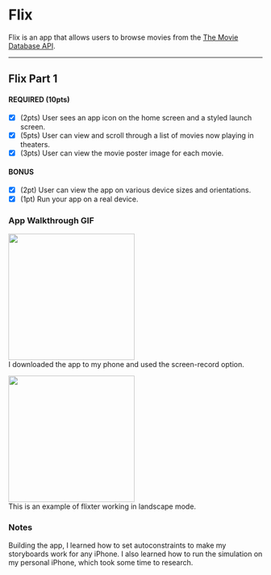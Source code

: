 # Flix

Flix is an app that allows users to browse movies from the [The Movie Database API](http://docs.themoviedb.apiary.io/#).

---

## Flix Part 1

#### REQUIRED (10pts)
- [x] (2pts) User sees an app icon on the home screen and a styled launch screen.
- [x] (5pts) User can view and scroll through a list of movies now playing in theaters.
- [x] (3pts) User can view the movie poster image for each movie.

#### BONUS
- [x] (2pt) User can view the app on various device sizes and orientations.
- [x] (1pt) Run your app on a real device.

### App Walkthrough GIF

<img src="https://media.giphy.com/media/Q2p3lpISBsSiR11toP/giphy.gif" width=250><br>
I downloaded the app to my phone and used the screen-record option.

<img src="https://media.giphy.com/media/kv47vfoaaOL3R4jtiI/giphy.gif" width=250><br>
This is an example of flixter working in landscape mode.

### Notes
Building the app, I learned how to set autoconstraints to make my storyboards work for any iPhone. I also learned how to run the simulation on my personal iPhone, which took some time to research. 
